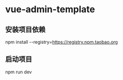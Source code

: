 # vue-admin-template

## 安装项目依赖

npm install --registry=<https://registry.npm.taobao.org>

## 启动项目

npm run dev
